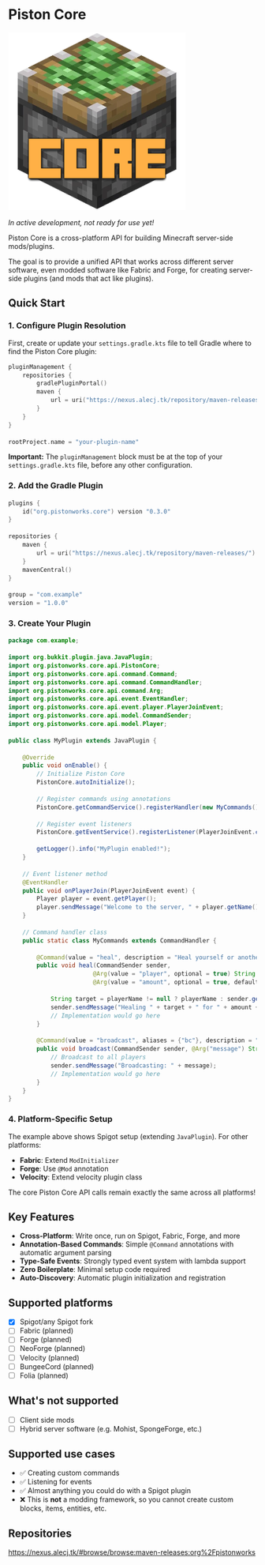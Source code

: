 # Piston Core

![Piston Core Logo](/images/piston-core-logo.png)

*In active development, not ready for use yet!*

Piston Core is a cross-platform API for building Minecraft server-side mods/plugins.

The goal is to provide a unified API that works across different server software, even modded software like Fabric and
Forge, for creating server-side plugins (and mods that act like plugins).

## Quick Start

### 1. Configure Plugin Resolution

First, create or update your `settings.gradle.kts` file to tell Gradle where to find the Piston Core plugin:

```kotlin
pluginManagement {
    repositories {
        gradlePluginPortal()
        maven {
            url = uri("https://nexus.alecj.tk/repository/maven-releases/")
        }
    }
}

rootProject.name = "your-plugin-name"
```

**Important:** The `pluginManagement` block must be at the top of your `settings.gradle.kts` file, before any other configuration.

### 2. Add the Gradle Plugin

```kotlin
plugins {
    id("org.pistonworks.core") version "0.3.0"
}

repositories {
    maven {
        url = uri("https://nexus.alecj.tk/repository/maven-releases/")
    }
    mavenCentral()
}

group = "com.example"
version = "1.0.0"
```

### 3. Create Your Plugin

```java
package com.example;

import org.bukkit.plugin.java.JavaPlugin;
import org.pistonworks.core.api.PistonCore;
import org.pistonworks.core.api.command.Command;
import org.pistonworks.core.api.command.CommandHandler;
import org.pistonworks.core.api.command.Arg;
import org.pistonworks.core.api.event.EventHandler;
import org.pistonworks.core.api.event.player.PlayerJoinEvent;
import org.pistonworks.core.api.model.CommandSender;
import org.pistonworks.core.api.model.Player;

public class MyPlugin extends JavaPlugin {

    @Override
    public void onEnable() {
        // Initialize Piston Core
        PistonCore.autoInitialize();
        
        // Register commands using annotations
        PistonCore.getCommandService().registerHandler(new MyCommands());
        
        // Register event listeners
        PistonCore.getEventService().registerListener(PlayerJoinEvent.class, this::onPlayerJoin);
        
        getLogger().info("MyPlugin enabled!");
    }
    
    // Event listener method
    @EventHandler
    public void onPlayerJoin(PlayerJoinEvent event) {
        Player player = event.getPlayer();
        player.sendMessage("Welcome to the server, " + player.getName() + "!");
    }
    
    // Command handler class
    public static class MyCommands extends CommandHandler {
        
        @Command(value = "heal", description = "Heal yourself or another player", permission = "myplugin.heal")
        public void heal(CommandSender sender, 
                        @Arg(value = "player", optional = true) String playerName,
                        @Arg(value = "amount", optional = true, defaultValue = "20") int amount) {
            
            String target = playerName != null ? playerName : sender.getName();
            sender.sendMessage("Healing " + target + " for " + amount + " health!");
            // Implementation would go here
        }
        
        @Command(value = "broadcast", aliases = {"bc"}, description = "Broadcast a message")
        public void broadcast(CommandSender sender, @Arg("message") String message) {
            // Broadcast to all players
            sender.sendMessage("Broadcasting: " + message);
            // Implementation would go here
        }
    }
}
```

### 4. Platform-Specific Setup

The example above shows Spigot setup (extending `JavaPlugin`). For other platforms:

- **Fabric**: Extend `ModInitializer` 
- **Forge**: Use `@Mod` annotation
- **Velocity**: Extend velocity plugin class

The core Piston Core API calls remain exactly the same across all platforms!

## Key Features

- **Cross-Platform**: Write once, run on Spigot, Fabric, Forge, and more
- **Annotation-Based Commands**: Simple `@Command` annotations with automatic argument parsing
- **Type-Safe Events**: Strongly typed event system with lambda support
- **Zero Boilerplate**: Minimal setup code required
- **Auto-Discovery**: Automatic plugin initialization and registration

## Supported platforms

- [x] Spigot/any Spigot fork
- [ ] Fabric (planned)
- [ ] Forge (planned)
- [ ] NeoForge (planned)
- [ ] Velocity (planned)
- [ ] BungeeCord (planned)
- [ ] Folia (planned)

## What's not supported

- [ ] Client side mods
- [ ] Hybrid server software (e.g. Mohist, SpongeForge, etc.)

## Supported use cases

- ✅ Creating custom commands
- ✅ Listening for events
- ✅ Almost anything you could do with a Spigot plugin
- ❌ This is **not** a modding framework, so you cannot create custom blocks, items, entities, etc.

## Repositories

https://nexus.alecj.tk/#browse/browse:maven-releases:org%2Fpistonworks
